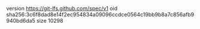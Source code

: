 version https://git-lfs.github.com/spec/v1
oid sha256:3c6f8dad8e14f2ec954834a09096ccdce0564c19bb9b8a7c856afb9940bd6da5
size 10298
